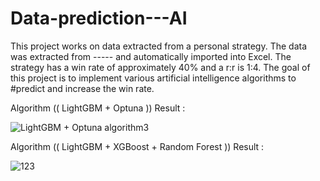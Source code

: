 # Data-prediction---AI
This project works on data extracted from a personal strategy. 
The data was extracted from ----- and automatically imported into Excel. 
The strategy has a win rate of approximately 40% and a r:r is 1:4. The goal of this project is to implement various artificial intelligence algorithms to #predict and increase the win rate.






Algorithm (( LightGBM + Optuna )) Result :

![LightGBM + Optuna algorithm3](https://github.com/user-attachments/assets/83566fb5-b14d-472c-a42c-b85817ad1c54)





Algorithm (( LightGBM +  XGBoost  + Random Forest )) Result :


![123](https://github.com/user-attachments/assets/f215dd4a-53b8-48df-ac98-c60dcf360e9a)
